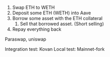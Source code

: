 1. Swap ETH to WETH
2. Deposit some ETH (WETH) into Aave
3. Borrow some asset with the ETH collateral
    1. Sell that borrowed asset. (Short selling)
4. Repay everything back

Paraswap, uniswap

Integration test: Kovan
Local test: Mainnet-fork